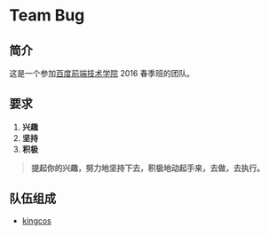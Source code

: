 # Team Bug

## 简介

这是一个参加[百度前端技术学院](http://ife.baidu.com) 2016 春季班的团队。

## 要求

1. **兴趣**
2. **坚持**
3. **积极**

> **提起你的兴趣，努力地坚持下去，积极地动起手来，去做，去执行。**

## 队伍组成

- [kingcos](http://maimieng.com)
